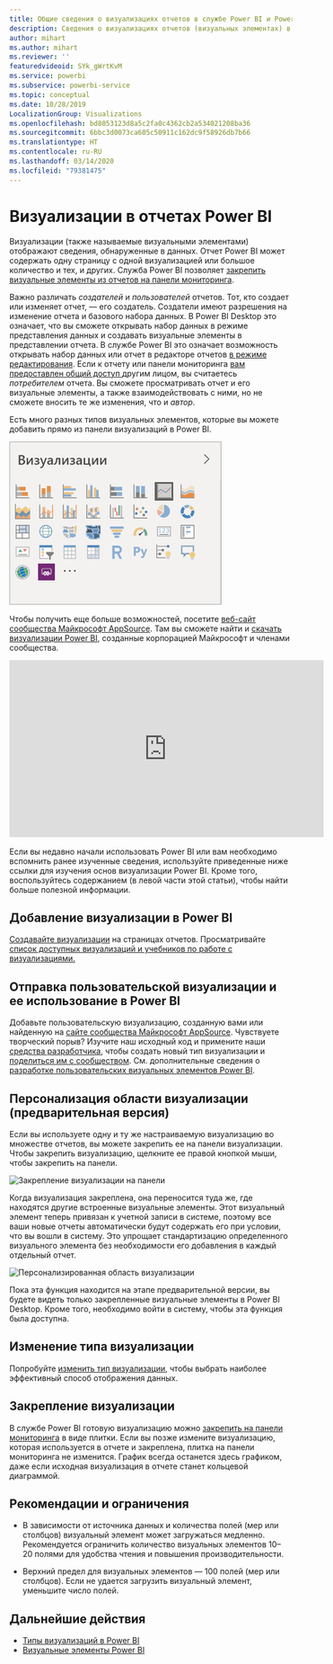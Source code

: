```yaml
---
title: Общие сведения о визуализациях отчетов в службе Power BI и Power BI Desktop
description: Сведения о визуализациях отчетов (визуальных элементах) в Microsoft Power BI.
author: mihart
ms.author: mihart
ms.reviewer: ''
featuredvideoid: SYk_gWrtKvM
ms.service: powerbi
ms.subservice: powerbi-service
ms.topic: conceptual
ms.date: 10/28/2019
LocalizationGroup: Visualizations
ms.openlocfilehash: bd8053123d8a5c2fa0c4362cb2a534021208ba36
ms.sourcegitcommit: 6bbc3d0073ca605c50911c162dc9f58926db7b66
ms.translationtype: HT
ms.contentlocale: ru-RU
ms.lasthandoff: 03/14/2020
ms.locfileid: "79381475"
---
```

# <a name="visualizations-in-power-bi-reports"></a>Визуализации в отчетах Power BI

Визуализации (также называемые визуальными элементами) отображают сведения, обнаруженные в данных. Отчет Power BI может содержать одну страницу с одной визуализацией или большое количество и тех, и других. Служба Power BI позволяет [закрепить визуальные элементы из отчетов на панели мониторинга](../service-dashboard-pin-tile-from-report.md).

Важно различать *создателей* и *пользователей* отчетов.  Тот, кто создает или изменяет отчет, — его создатель.  Создатели имеют разрешения на изменение отчета и базового набора данных. В Power BI Desktop это означает, что вы сможете открывать набор данных в режиме представления данных и создавать визуальные элементы в представлении отчета. В службе Power BI это означает возможность открывать набор данных или отчет в редакторе отчетов [в режиме редактирования](../consumer/end-user-reading-view.md). Если к отчету или панели мониторинга [вам предоставлен общий доступ ](../consumer/end-user-shared-with-me.md)другим лицом, вы считаетесь *потребителем* отчета. Вы сможете просматривать отчет и его визуальные элементы, а также взаимодействовать с ними, но не сможете вносить те же изменения, что и *автор*.

Есть много разных типов визуальных элементов, которые вы можете добавить прямо из панели визуализаций в Power BI.

![панель со значками для каждого типа визуализации](media/power-bi-report-visualizations/power-bi-icons.png)

Чтобы получить еще больше возможностей, посетите [веб-сайт сообщества Майкрософт AppSource](https://appsource.microsoft.com). Там вы сможете найти и [скачать](https://appsource.microsoft.com/marketplace/apps?page=1&product=power-bi-visuals) [визуализации Power BI](../developer/visuals/custom-visual-develop-tutorial.md), созданные корпорацией Майкрософт и членами сообщества.

<iframe width="560" height="315" src="https://www.youtube.com/embed/SYk_gWrtKvM?list=PL1N57mwBHtN0JFoKSR0n-tBkUJHeMP2cP" frameborder="0" allowfullscreen></iframe>


Если вы недавно начали использовать Power BI или вам необходимо вспомнить ранее изученные сведения, используйте приведенные ниже ссылки для изучения основ визуализации Power BI.  Кроме того, воспользуйтесь содержанием (в левой части этой статьи), чтобы найти больше полезной информации.

## <a name="add-a-visualization-in-power-bi"></a>Добавление визуализации в Power BI

[Создавайте визуализации](power-bi-report-add-visualizations-i.md) на страницах отчетов. Просматривайте [список доступных визуализаций и учебников по работе с визуализациями.](power-bi-visualization-types-for-reports-and-q-and-a.md) 

## <a name="upload-a-custom-visualization-and-use-it-in-power-bi"></a>Отправка пользовательской визуализации и ее использование в Power BI

Добавьте пользовательскую визуализацию, созданную вами или найденную на [сайте сообщества Майкрософт AppSource](https://appsource.microsoft.com/marketplace/apps?product=power-bi-visuals). Чувствуете творческий порыв? Изучите наш исходный код и примените наши [средства разработчика](../developer/visuals/custom-visual-develop-tutorial.md), чтобы создать новый тип визуализации и [поделиться им с сообществом](../developer/visuals/office-store.md). См. дополнительные сведения о [разработке пользовательских визуальных элементов Power BI](../developer/visuals/custom-visual-develop-tutorial.md).

## <a name="personalize-your-visualization-pane-preview"></a>Персонализация области визуализации (предварительная версия)

Если вы используете одну и ту же настраиваемую визуализацию во множестве отчетов, вы можете закрепить ее на панели визуализации. Чтобы закрепить визуализацию, щелкните ее правой кнопкой мыши, чтобы закрепить на панели.

![Закрепление визуализации на панели](media/power-bi-report-visualizations/power-bi-pin-custom-visual-option.png)

Когда визуализация закреплена, она переносится туда же, где находятся другие встроенные визуальные элементы. Этот визуальный элемент теперь привязан к учетной записи в системе, поэтому все ваши новые отчеты автоматически будут содержать его при условии, что вы вошли в систему. Это упрощает стандартизацию определенного визуального элемента без необходимости его добавления в каждый отдельный отчет.

![Персонализированная область визуализации](media/power-bi-report-visualizations/power-bi-personalized-visualization-pane.png)

Пока эта функция находится на этапе предварительной версии, вы будете видеть только закрепленные визуальные элементы в Power BI Desktop. Кроме того, необходимо войти в систему, чтобы эта функция была доступна.

## <a name="change-the-visualization-type"></a>Изменение типа визуализации

Попробуйте [изменить тип визуализации](power-bi-report-change-visualization-type.md), чтобы выбрать наиболее эффективный способ отображения данных.

## <a name="pin-the-visualization"></a>Закрепление визуализации

В службе Power BI готовую визуализацию можно [закрепить на панели мониторинга](../service-dashboard-pin-tile-from-report.md) в виде плитки. Если вы позже измените визуализацию, которая используется в отчете и закреплена, плитка на панели мониторинга не изменится. График всегда останется здесь графиком, даже если исходная визуализация в отчете станет кольцевой диаграммой.

## <a name="limitations-and-considerations"></a>Рекомендации и ограничения
- В зависимости от источника данных и количества полей (мер или столбцов) визуальный элемент может загружаться медленно.  Рекомендуется ограничить количество визуальных элементов 10–20 полями для удобства чтения и повышения производительности. 

- Верхний предел для визуальных элементов — 100 полей (мер или столбцов). Если не удается загрузить визуальный элемент, уменьшите число полей.   

## <a name="next-steps"></a>Дальнейшие действия

* [Типы визуализаций в Power BI](power-bi-visualization-types-for-reports-and-q-and-a.md)
* [Визуальные элементы Power BI](../developer/visuals/power-bi-custom-visuals.md)
